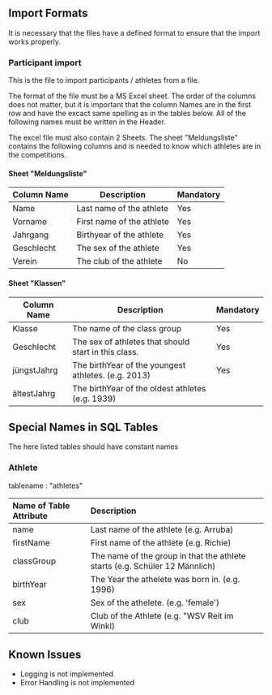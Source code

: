 

## Import Formats

It is necessary that the files have a defined format to ensure that the import works properly.

### Participant import 
This is the file to import participants / athletes from a file.

The format of the file must be a MS Excel sheet. The order of the columns does not matter, but it is important that the column Names are in the first row and have the excact same spelling as in the tables below.
All of the following names must be written in the Header.

The excel file must also contain 2 Sheets. The sheet "Meldungsliste" contains the following columns and is needed to know which athletes are in the competitions.

#### Sheet "Meldungsliste"

| Column Name | Description | Mandatory |
| ---------- | ------------ | ------------- |
| Name      | Last name of the athlete |  Yes |
| Vorname   | First name of the athlete | Yes |
| Jahrgang  | Birthyear of the athlete | Yes |
| Geschlecht | The sex of the athlete | Yes |
| Verein | The club of the athlete | No|

#### Sheet "Klassen"
| Column Name | Description | Mandatory |
| ---------- | ------------ | ------------- |
| Klasse      | The name of the class group |  Yes |
| Geschlecht  | The sex of athletes that should start in this class. | Yes|
|jüngstJahrg | The birthYear of the youngest athletes. (e.g. 2013) | Yes|
|ältestJahrg | The birthYear of the oldest athletes  (e.g. 1939) | 




## Special Names in SQL Tables
The here listed tables should have constant names

### Athlete

tablename : "athletes"

|Name of Table Attribute    | Description|  
| :--------------------    | :--------|  
| name                      | Last name of the athlete (e.g. Arruba)|
| firstName                 | First name of the athlete (e.g. Richie) |
| classGroup                | The name of the group in that the athlete starts (e.g. Schüler 12 Männlich)
| birthYear                 | The Year the athelete was born in. (e.g. 1996)
| sex                       | Sex of the athelete. (e.g. 'female')
| club                      | Club of the Athlete (e.g. "WSV Reit im Winkl)






## Known Issues

- Logging is not implemented
- Error Handling is not implemented
